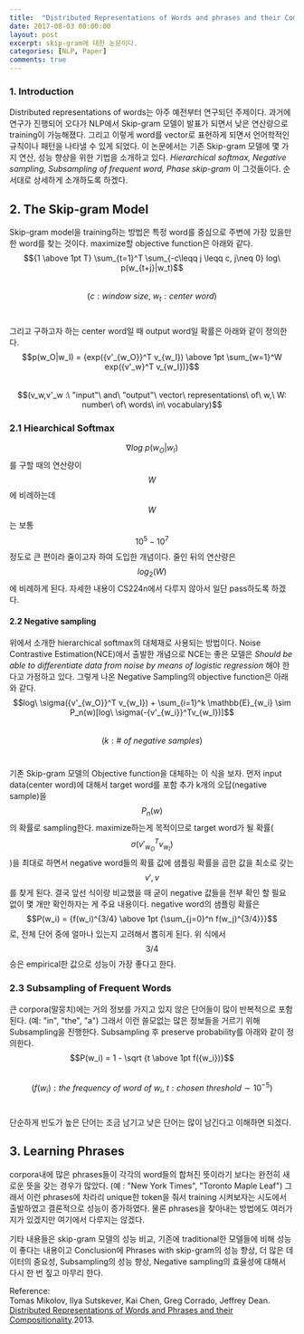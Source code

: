 ```yaml
---
title:  "Distributed Representations of Words and phrases and their Compositionality"
date: 2017-08-03 00:00:00
layout: post
excerpt: skip-gram에 대한 논문이다.
categories: [NLP, Paper]
comments: true
---
```


### 1. Introduction <br>
Distributed representations of words는 아주 예전부터 연구되던 주제이다. 과거에 연구가 진행되어 오다가
NLP에서 Skip-gram 모델이 발표가 되면서 낮은 연산량으로 training이 가능해졌다.
그리고 이렇게 word를 vector로 표현하게 되면서 언어학적인 규칙이나 패턴을 나타낼 수 있게 되었다.
이 논문에서는 기존 Skip-gram 모델에 몇 가지 연산, 성능 향상을 위한 기법을 소개하고 있다.
*Hierarchical softmax, Negative sampling, Subsampling of frequent word, Phase skip-gram* 이 그것들이다.
순서대로 상세하게 소개하도록 하겠다.

## 2. The Skip-gram Model <br>
Skip-gram model을 training하는 방법은 특정 word를 중심으로 주변에 가장 있을만한 word를 찾는 것이다.
maximize할 objective function은 아래와 같다. <br>
$${1 \above 1pt T} \sum_{t=1}^T \sum_{-c\leqq j \leqq c, j\neq 0} log\ p(w_{t+j}|w_t)$$ <br>
$$(c : window\ size,\ w_t : center\ word)$$ <br>

그리고 구하고자 하는 center word일 때 output word일 확률은 아래와 같이 정의한다.
$$p(w_O|w_I) = {exp({v'_{w_O}}^T v_{w_I}) \above 1pt \sum_{w=1}^W exp({v'_w}^T v_{w_I})}$$ <br>
$$(v_w,v'_w :\ "input"\ and\ "output"\ vector\ representations\ of\ w,\ W: number\ of\ words\ in\ vocabulary)$$

### 2.1 Hiearchical Softmax <br>
$$\nabla log\ p(w_O|w_I)$$를 구할 때의 연산량이 $$W$$에 비례하는데 $$W$$는 보통 $$10^5-10^7$$ 정도로 큰 편이라
줄이고자 하여 도입한 개념이다. 줄인 뒤의 연산량은 $$log_2(W)$$에 비례하게 된다.
자세한 내용이 CS224n에서 다루지 않아서 일단 pass하도록 하겠다.

#### 2.2 Negative sampling <br>
위에서 소개한 hierarchical softmax의 대체재로 사용되는 방법이다.
Noise Contrastive Estimation(NCE)에서 출발한 개념으로 NCE는 좋은 모델은 *Should be able to differentiate
data from noise by means of logistic regression* 해야 한다고 가정하고 있다.
그렇게 나온 Negative Sampling의 objective function은 아래와 같다. <br>
$$log\ \sigma({v'_{w_O}}^T v_{w_I}) + \sum_{i=1}^k \mathbb{E}_{w_i} \sim P_n(w)[log\ \sigma(-{v'_{w_i}}^Tv_{w_I})]$$ <br>
$$(k : \#\ of\ negative\ samples)$$ <br>

기존 Skip-gram 모델의 Objective function을 대체하는 이 식을 보자.
먼저 input data(center word)에 대해서 target word를 포함 추가 k개의 오답(negative sample)을 $$P_n(w)$$의 확률로 sampling한다.
maximize하는게 목적이므로 target word가 될 확률($$\sigma({v'_{w_O}}^T v_{w_I})$$)을 최대로 하면서
negative word들의 확률 값에 샘플링 확률을 곱한 값을 최소로 갖는 $$v',v$$를 찾게 된다.
결국 앞선 식이랑 비교했을 때 굳이 negative 값들을 전부 확인 할 필요 없이 몇 개만 확인하자는 게
주요 내용이다.
negative word의 샘플링 확률은 $$P(w_i) = {f(w_i)^{3/4} \above 1pt {\sum_{j=0}^n f(w_j)^{3/4}}}$$ 로,
전체 단어 중에 얼마나 있는지 고려해서 뽑히게 된다. 위 식에서 $$3/4$$승은 empirical한 값으로 성능이 가장 좋다고 한다.

### 2.3 Subsampling of Frequent Words <br>
큰 corpora(말뭉치)에는 거의 정보를 가지고 있지 않은 단어들이 많이 반복적으로 포함된다. (예: "in", "the", "a")
그래서 이런 쓸모없는 많은 정보들을 거르기 위해 Subsampling을 진행한다.
Subsampling 후 preserve probability를 아래와 같이 정의한다. <br>
$$P(w_i) = 1 - \sqrt {t \above 1pt f({w_i})}$$<br>
$$(f(w_i):the\ frequency\ of\ word\ of\ w_i,\ t: chosen\ threshold \sim 10^{-5})$$ <br>

단순하게 빈도가 높은 단어는 조금 남기고 낮은 단어는 많이 남긴다고 이해하면 되겠다.

## 3. Learning Phrases <br>
corpora내에 많은 phrases들이 각각의 word들의 합쳐진 뜻이라기 보다는 완전히 새로운 뜻을 갖는 경우가
많았다. (예 : "New York Times", "Toronto Maple Leaf") 그래서 이런 phrases에 차라리 unique한 token을 줘서
training 시켜보자는 시도에서 출발하였고 결론적으로 성능이 증가하였다.
물론 phrases을 찾아내는 방법에도 여러가지가 있겠지만 여기에서 다루지는 않겠다.

기타 내용들은 skip-gram 모델의 성능 비교, 기존에 traditional한 모델들에 비해 성능이 좋다는 내용이고
Conclusion에 Phrases with skip-gram의 성능 향상, 더 많은 데이터의 중요성, Subsampling의 성능 향상, Negative sampling의
효율성에 대해서 다시 한 번 짚고 마무리 한다.

Reference: <br>
Tomas Mikolov, Ilya Sutskever, Kai Chen, Greg Corrado, Jeffrey Dean. [Distributed Representations of Words and Phrases and their Compositionality](http://papers.nips.cc/paper/5021-distributed-representations-of-words-and-phrases-and-their-compositionality.pdf).2013.
